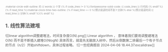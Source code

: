 

<div markdown="1" style="margin-top: -30px; font-size: 0.75em; opacity: 0.7;">
<div markdown="1" style="margin-top: -30px; font-size: 0.75em; opacity: 0.7;">:material-circle-edit-outline: 约 {{ words }} 个字 {% if code_lines != 0 %}:fontawesome-solid-code: {{ code_lines }} 行代码 {% endif %}{% if read_time %}:material-clock-time-two-outline: {% if read_time == 0 %}预计阅读时间不到 1 分钟{% else %}预计阅读时间 {{ read_time }} 分钟{% endif %}{% endif %}</div>


## 1. 线性算法建堆

![[linear algorithm调整建堆法，时间复杂度O(N).png]]
Linear algorithm ， 意味着我们要用调整建堆法O(N) 而不是不断插入建堆O(NlogN)
具体而言，就是先无脑放入树中，然后从倒数第二排最后一个有子节点的节点（n/2）开始shiftdown，具体过程省略。
![[一些经典题目 2024-04-06 18.44.37.excalidraw]]